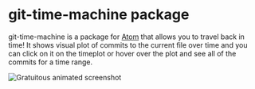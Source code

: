 # git-time-machine package

git-time-machine is a package for [Atom](https://atom.io/) that allows you to travel back in time!  It shows visual plot of commits to the current file over time and you can click on it on the timeplot or hover over the plot and see all of the commits for a time range.

![Gratuitous animated screenshot](https://raw.githubusercontent.com/littlebee/git-time-machine/master/resources/timemachine.gif)
